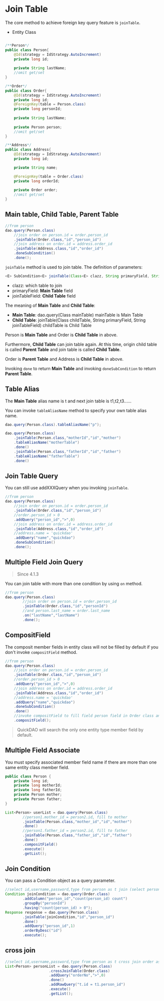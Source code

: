# Join Table 

The core method to achieve foreign key query feature is ``joinTable``.

* Entity Class

```java

/**Person*/
public class Person{
    @Id(strategy = IdStrategy.AutoIncrement)
    private long id;
    
    private String lastName;
    //omit get/set
}

/**Order*/
public class Order{
    @Id(strategy = IdStrategy.AutoIncrement)
    private long id;
    @ForeignKey(table = Person.class)
    private long personId;
    
    private String lastName;
    
    private Person person;
    //omit get/set
}

/**Address*/
public class Address{
    @Id(strategy = IdStrategy.AutoIncrement)
    private long id;

    private String name;

    @ForeignKey(table = Order.class)
    private long orderId;
    
    private Order order;
    //omit get/set
}
```

## Main table, Child Table, Parent Table

```java
//from person
dao.query(Person.class)
    //join order on person.id = order.person_id 
    .joinTable(Order.class,"id","person_id")
    //join address on order.id = address.order_id
    .joinTable(Address.class,"id","order_id")
    .doneSubCondition()
    .done();
```

``joinTable`` method is used to join table. The definition of parameters:

```java
<E> SubCondition<E> joinTable(Class<E> clazz, String primaryField, String joinTableField);
```

* clazz: which table to join
* primaryField: **Main Table** field
* joinTableField: **Child Table** field

The meaning of **Main Table** and **Child Table**:

* **Main Table**: dao.query(Class mainTable) mainTable is Main Table
* **Child Table**: joinTable(Class<E> childTable, String primaryField, String joinTableField) childTable is Child Table

Person is **Main Table** and Order is **Child Table** in above.

Furthermore, **Child Table** can join table again. At this time, origin child table is called **Parent Table** and join table is called **Child Table**.

Order is **Parent Table** and Address is **Child Table** in above.

Invoking ``done`` to return **Main Table** and invoking ``doneSubCondition`` to return **Parent Table**.

## Table Alias

The **Main Table** alias name is t and next join table is t1,t2,t3......

You can invoke ``tableAliasName`` method to specify your own table alias name.

```java
dao.query(Person.class).tableAliasName("p");
```

```java
dao.query(Person.class)
    .joinTable(Person.class,"motherId","id","mother")
    .tableAliasName("motherTable")
    .done()
    .joinTable(Person.class,"fatherId","id","father")
    .tableAliasName("fatherTable")
    .done()
```

## Join Table Query

You can still use addXXXQuery when you invoking ``joinTable``.

```java
//from person
dao.query(Person.class)
    //join order on person.id = order.person_id 
    .joinTable(Order.class,"id","person_id")
    //order.person_id > 0
    .addQuery("person_id",">",0)
    //join address on order.id = address.order_id
    .joinTable(Address.class,"id","order_id")
    //address.name = 'quickdao'
    .addQuery("name","quickdao")
    .doneSubCondition()
    .done();
```

## Multiple Field Join Query

> Since 4.1.3

You can join table with more than one condition by using ``on`` method.

```java
//from person
dao.query(Person.class)
        //join order on person.id = order.person_id
        .joinTable(Order.class,"id","personId")
        //and person.last_name = order.last_name
        .on("lastName","lastName")
        .done();
```

## CompositField

The composit member fields in entity class will not be filled by default if you don't invoke ``compositField`` method.

```java
//from person
dao.query(Person.class)
    //join order on person.id = order.person_id 
    .joinTable(Order.class,"id","person_id")
    //order.person_id > 0
    .addQuery("person_id",">",0)
    //join address on order.id = address.order_id
    .joinTable(Address.class,"id","order_id")
    //address.name = 'quickdao'
    .addQuery("name","quickdao")
    .doneSubCondition()
    .done()
    //invoke compositField to fill field person field in Order class and order in Address class
    .compositField();
```

> QuickDAO will search the only one entity type member field by default.

## Multiple Field Associate

You must specify associated member field name if there are more than one same entity class member field.

```java
public class Person {
    private long id;
    private long motherId;
    private long fatherId;
    private Person mother;
    private Person father;
}
```

```java
List<Person> userList = dao.query(Person.class)
        //person1.mother_id = person2.id, fill to mother
        .joinTable(Person.class,"mother_id","id","mother")
        .done()
        //person1.father_id = person2.id, fill to father
        .joinTable(Person.class,"father_id","id","father")
        .done()
        .compositField()
        .execute()
        .getList();
```

## Join Condition

You can pass a Condition object as a query parameter.

```java
//select id,username,password,type from person as t join (select person_id,count(person_id) count from `order` group by person_id having count(person_id) > 0) t1 on t.id = t1.person_id where t.person_id = 1 order by t.id desc
Condition joinCondition = dao.query(Order.class)
        .addColumn("person_id","count(person_id) count")
        .groupBy("personId")
        .having("count(person_id) > 0");
Response response = dao.query(Person.class)
        .joinTable(joinCondition,"id","person_id")
        .done()
        .addQuery("person_id",1)
        .orderByDesc("id")
        .execute();
```

## cross join

```java
//select id,username,password,type from person as t cross join order as t1 where t.id =t1.person_id and t1.order_no > 0
List<Person> personList = dao.query(Person.class)
                    .crossJoinTable(Order.class)
                    .addQuery("orderNo",">",0)
                    .done()
                    .addRawQuery("t.id = t1.person_id")
                    .execute()
                    .getList();
```
